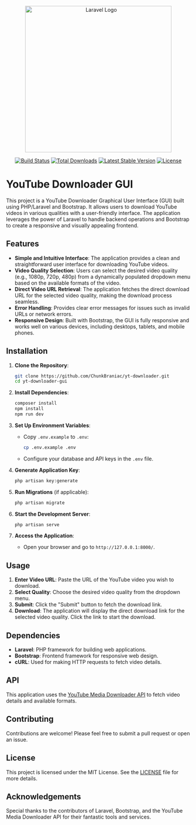 <p align="center"><a href="https://laravel.com" target="_blank"><img src="https://raw.githubusercontent.com/laravel/art/master/logo-lockup/5%20SVG/2%20CMYK/1%20Full%20Color/laravel-logolockup-cmyk-red.svg" width="400" alt="Laravel Logo"></a></p>

<p align="center">
<a href="https://github.com/laravel/framework/actions"><img src="https://github.com/laravel/framework/workflows/tests/badge.svg" alt="Build Status"></a>
<a href="https://packagist.org/packages/laravel/framework"><img src="https://img.shields.io/packagist/dt/laravel/framework" alt="Total Downloads"></a>
<a href="https://packagist.org/packages/laravel/framework"><img src="https://img.shields.io/packagist/v/laravel/framework" alt="Latest Stable Version"></a>
<a href="https://packagist.org/packages/laravel/framework"><img src="https://img.shields.io/packagist/l/laravel/framework" alt="License"></a>
</p>


# YouTube Downloader GUI

This project is a YouTube Downloader Graphical User Interface (GUI) built using PHP/Laravel and Bootstrap. It allows users to download YouTube videos in various qualities with a user-friendly interface. The application leverages the power of Laravel to handle backend operations and Bootstrap to create a responsive and visually appealing frontend.

## Features

- **Simple and Intuitive Interface**: The application provides a clean and straightforward user interface for downloading YouTube videos.
- **Video Quality Selection**: Users can select the desired video quality (e.g., 1080p, 720p, 480p) from a dynamically populated dropdown menu based on the available formats of the video.
- **Direct Video URL Retrieval**: The application fetches the direct download URL for the selected video quality, making the download process seamless.
- **Error Handling**: Provides clear error messages for issues such as invalid URLs or network errors.
- **Responsive Design**: Built with Bootstrap, the GUI is fully responsive and works well on various devices, including desktops, tablets, and mobile phones.

## Installation

1. **Clone the Repository**:
    ```bash
    git clone https://github.com/ChunkBraniac/yt-downloader.git
    cd yt-downloader-gui
    ```

2. **Install Dependencies**:
    ```bash
    composer install
    npm install
    npm run dev
    ```

3. **Set Up Environment Variables**:
    - Copy `.env.example` to `.env`:
      ```bash
      cp .env.example .env
      ```
    - Configure your database and API keys in the `.env` file.

4. **Generate Application Key**:
    ```bash
    php artisan key:generate
    ```

5. **Run Migrations** (if applicable):
    ```bash
    php artisan migrate
    ```

6. **Start the Development Server**:
    ```bash
    php artisan serve
    ```

7. **Access the Application**:
    - Open your browser and go to `http://127.0.0.1:8000/`.

## Usage

1. **Enter Video URL**: Paste the URL of the YouTube video you wish to download.
2. **Select Quality**: Choose the desired video quality from the dropdown menu.
3. **Submit**: Click the "Submit" button to fetch the download link.
4. **Download**: The application will display the direct download link for the selected video quality. Click the link to start the download.

## Dependencies

- **Laravel**: PHP framework for building web applications.
- **Bootstrap**: Frontend framework for responsive web design.
- **cURL**: Used for making HTTP requests to fetch video details.

## API

This application uses the [YouTube Media Downloader API](https://rapidapi.com/youtube-media-downloader-api) to fetch video details and available formats.

## Contributing

Contributions are welcome! Please feel free to submit a pull request or open an issue.

## License

This project is licensed under the MIT License. See the [LICENSE](LICENSE) file for more details.

## Acknowledgements

Special thanks to the contributors of Laravel, Bootstrap, and the YouTube Media Downloader API for their fantastic tools and services.


